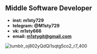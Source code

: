## Middle Software Developer

  - **inst: m1sty729**
  - **telegram: @M1sty729**
  - **vk: m1sty666**
  - **email: m1stygit@gmail.com**
              

   ![tumblr_oj802yQdQi1sqtg5co2_r7_400](https://user-images.githubusercontent.com/71171622/150668984-b9e686c6-757b-47d2-b7f3-87b4338b222c.gif)
